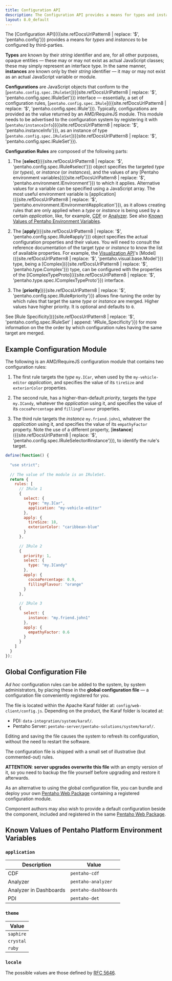 ```yaml
---
title: Configuration API
description: The Configuration API provides a means for types and instances to be configured by third-parties.
layout: 8.0_default
---
```


The 
[Configuration API]({{site.refDocsUrlPattern8 | replace: '$', 'pentaho.config'}}) 
provides a means for _types_ and _instances_ to be configured by third-parties.

**Types** are known by their _string_ identifier and are, for all other purposes, opaque entities
— these may or may not exist as actual JavaScript classes; these may simply represent an interface type.
In the same manner, **instances** are known only by their _string_ identifier
— it may or may not exist as an actual JavaScript variable or module.

**Configurations** are JavaScript objects that conform to the 
[`pentaho.config.spec.IRuleSet`]({{site.refDocsUrlPattern8 | replace: '$', 'pentaho.config.spec.IRuleSet'}}) interface
— essentially, a set of configuration rules,
[`pentaho.config.spec.IRule`]({{site.refDocsUrlPattern8 | replace: '$', 'pentaho.config.spec.IRule'}}).
Typically, 
configurations are provided as the value returned by an AMD/RequireJS module.
This module needs to be advertised to the configuration system by registering it
with [`pentaho/instanceInfo`]({{site.refDocsUrlPattern8 | replace: '$', 'pentaho.instanceInfo'}}),
as an instance of type [`pentaho.config.spec.IRuleSet`]({{site.refDocsUrlPattern8 | replace: '$', 'pentaho.config.spec.IRuleSet'}}).

**Configuration Rules** are composed of the following parts:

1. The [**select**]({{site.refDocsUrlPattern8 | replace: '$', 'pentaho.config.spec.IRule#select'}}) object
   specifies the targeted _type_ (or _types_), or _instance_ (or _instances_), 
   and the values of any 
   [Pentaho environment variables]({{site.refDocsUrlPattern8 | replace: '$', 'pentaho.environment.IEnvironment'}})
   to which it applies. Alternative values for a variable can be specified using a JavaScript array. 
   The most useful environment variable is 
   [application]({{site.refDocsUrlPattern8 | replace: '$', 'pentaho.environment.IEnvironment#application'}}),
   as it allows creating rules that are only applied when a _type_ or _instance_ is being used by 
   a certain _application_, like, for example, 
   [CDF](https://community.hitachivantara.com/docs/DOC-1009859) or 
   [Analyzer](https://www.hitachivantara.com/en-us/products/big-data-integration-analytics/pentaho-business-analytics.html).
   See also [Known Values of Pentaho Environment Variables](#known-values-of-pentaho-platform-environment-variables).
   
2. The [**apply**]({{site.refDocsUrlPattern8 | replace: '$', 'pentaho.config.spec.IRule#apply'}}) object
   specifies the actual configuration properties and their values.
   You will need to consult the reference documentation of the target _type_ or _instance_ to know 
   the list of available properties.
   For example, the [Visualization API](visual)'s 
   [Model]({{site.refDocsUrlPattern8 | replace: '$', 'pentaho.visual.base.Model'}}) type,
   being a [Complex]({{site.refDocsUrlPattern8 | replace: '$', 'pentaho.type.Complex'}}) type,
   can be configured with the properties of the 
   [IComplexTypeProto]({{site.refDocsUrlPattern8 | replace: '$', 'pentaho.type.spec.IComplexTypeProto'}}) interface.

3. The [**priority**]({{site.refDocsUrlPattern8 | replace: '$', 'pentaho.config.spec.IRule#priority'}}) 
   allows fine-tuning the order by which rules that target the same _type_ or _instance_ are merged.
   Higher values have higher priority. It is optional and defaults to `0`.

See 
[Rule Specificity]({{site.refDocsUrlPattern8 | replace: '$', 'pentaho.config.spec.IRuleSet' | append: '#Rule_Specificity'}}) 
for more information on the the order by which configuration rules having the same target are merged.


## Example Configuration Module

The following is an AMD/RequireJS configuration module that contains two configuration rules:

1. The first rule targets the _type_ `my.ICar`,
when used by the `my-vehicle-editor` _application_,
and specifies the value of its `tireSize` and `exteriorColor` properties.

2. The second rule, has a higher-than-default _priority_, targets the _type_ `my.ICandy`,
whatever the _application_ using it,
and specifies the value of its `cocoaPercentage` and `fillingFlavour` properties.

3. The third rule targets the _instance_ `my.friend.john1`,
whatever the _application_ using it,
and specifies the value of its `empathyFactor` property. 
Note the use of a different property,
[**instance**]({{site.refDocsUrlPattern8 | replace: '$', 'pentaho.config.spec.IRuleSelector#instance'}}),
to identify the rule's target.

```js
define(function() {
  
  "use strict";
  
  // The value of the module is an IRuleSet.
  return {
    rules: [
      // IRule 1
      {
        select: {
          type: "my.ICar",
          application: "my-vehicle-editor"
        },
        apply: {
          tireSize: 18,
          exteriorColor: "caribbean-blue"
        }
      },
    
      // IRule 2
      {
        priority: 1,
        select: {
          type: "my.ICandy"
        },
        apply: {
          cocoaPercentage: 0.9,
          fillingFlavour: "orange"
        }
      },
      
      // IRule 3
      {
        select: {
          instance: "my.friend.john1"
        },
        apply: {
          empathyFactor: 0.6
        }
      }
    ]
  }
});
```

## Global Configuration File

_Ad hoc_ configuration rules can be added to the system, by system administrators, 
by placing these in the **global configuration file** — 
a configuration file conveniently registered for you.

The file is located within the Apache Karaf folder at: `config/web-client/config.js`.
Depending on the product, the Karaf folder is located at: 
- PDI: `data-integration/system/karaf/`.
- Pentaho Server: `pentaho-server/pentaho-solutions/system/karaf/`.

Editing and saving the file causes the system to refresh its configuration,
without the need to restart the software.

The configuration file is shipped with a small set of illustrative (but commented-out) rules.

**ATTENTION**: **server upgrades overwrite this file** with an empty version of it, 
so you need to backup the file yourself before upgrading and restore it afterwards.

As an alternative to using the global configuration file, 
you can bundle and deploy your own [Pentaho Web Package](web-package) 
containing a registered configuration module.

Component authors may also wish to provide a default configuration beside the component,
included and registered in the same [Pentaho Web Package](web-package). 


## Known Values of Pentaho Platform Environment Variables
### `application`

| Description             | Value                |
|-------------------------|----------------------|
| CDF                     | `pentaho-cdf`        |
| Analyzer                | `pentaho-analyzer`   |
| Analyzer in Dashboards  | `pentaho-dashboards` |
| PDI                     | `pentaho-det`        |

### `theme`

| Value       |
|-------------|
|`saphire`    |
|`crystal`    |
|`ruby`       |

### `locale`

The possible values are those defined by [RFC 5646](https://tools.ietf.org/html/rfc5646).
